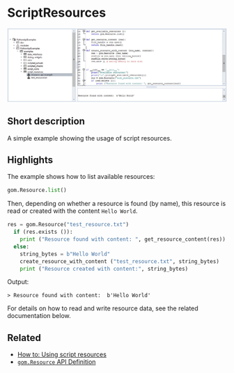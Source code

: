 # ScriptResources

![](script_resources.jpg)
## Short description

A simple example showing the usage of script resources.

## Highlights

The example shows how to list available resources:
```python
gom.Resource.list()
```

Then, depending on whether a resource is found (by name), this resource is read or created with the content `Hello World`.

```python
res = gom.Resource("test_resource.txt")
  if (res.exists ()):
    print ("Resource found with content: ", get_resource_content(res))
  else:
    string_bytes = b"Hello World"
    create_resource_with_content ("test_resource.txt", string_bytes)
    print ("Resource created with content:", string_bytes)
```

Output:
```
> Resource found with content:  b'Hello World'
```

For details on how to read and write resource data, see the related documentation below.

## Related

* [How to: Using script resources](https://zeiss.github.io/zeiss-inspect-app-api/2025/howtos/python_api_introduction/using_script_resources.html)
* [`gom.Resource` API Definition](https://zeiss.github.io/zeiss-inspect-app-api/2025/python_api/resource_api.html)
